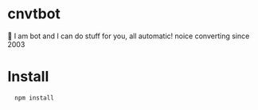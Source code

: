 # cnvtbot
🤖 I am bot and I can do stuff for you, all automatic! noice converting since 2003

# Install
```bash
  npm install
```
